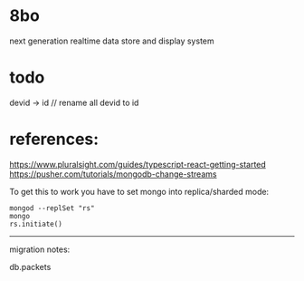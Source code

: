 # 8bo
next generation realtime data store and display system

# todo
devid -> id                 // rename all devid to id 

# references:

https://www.pluralsight.com/guides/typescript-react-getting-started
https://pusher.com/tutorials/mongodb-change-streams


To get this to work you have to set mongo into replica/sharded mode:

```
mongod --replSet "rs"
mongo
rs.initiate()
```

------------

migration notes:

db.packets



